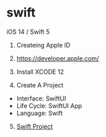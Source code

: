 # swift
iOS 14 / Swift 5

1. Createing Apple ID

2. https://developer.apple.com/

3. Install XCODE 12

4. Create A Project 
  * Interface: SwiftUI
  * Life Cycle: SwiftUI App
  * Language: Swift

5. [Swift Project](/swift-projects/README.md)